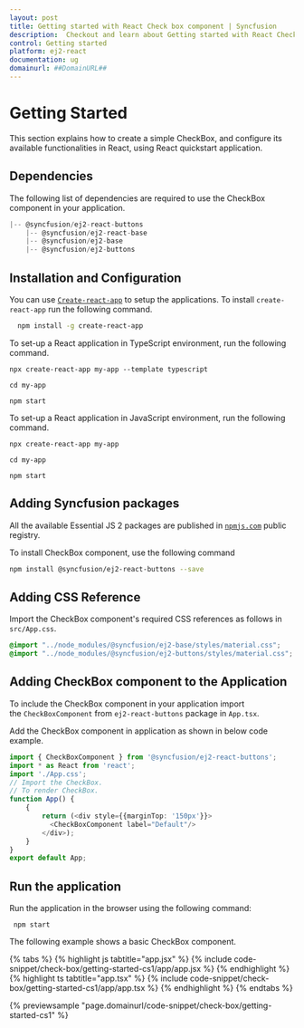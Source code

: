 ```yaml
---
layout: post
title: Getting started with React Check box component | Syncfusion
description:  Checkout and learn about Getting started with React Check box component of Syncfusion Essential JS 2 and more details.
control: Getting started 
platform: ej2-react
documentation: ug
domainurl: ##DomainURL##
---
```


# Getting Started

This section explains how to create a simple CheckBox, and configure its available functionalities in React, using React quickstart application.

## Dependencies

The following list of dependencies are required to use the CheckBox component in your application.

```javascript
|-- @syncfusion/ej2-react-buttons
    |-- @syncfusion/ej2-react-base
    |-- @syncfusion/ej2-base
    |-- @syncfusion/ej2-buttons
```

## Installation and Configuration

You can use [`Create-react-app`](https://github.com/facebookincubator/create-react-app) to setup the applications. To install `create-react-app` run the following command.

   ```bash
     npm install -g create-react-app
   ```

To set-up a React application in TypeScript environment, run the following command.

<div class='tsx'>

```
npx create-react-app my-app --template typescript

cd my-app

npm start

```

</div>

To set-up a React application in JavaScript environment, run the following command.

<div class='tsx'>

```
npx create-react-app my-app

cd my-app

npm start

```

## Adding Syncfusion packages

All the available Essential JS 2 packages are published in [`npmjs.com`](https://www.npmjs.com/~syncfusionorg) public registry.

To install CheckBox component, use the following command

```bash
npm install @syncfusion/ej2-react-buttons --save
```

## Adding CSS Reference

Import the CheckBox component's required CSS references as follows in `src/App.css`.

```css
@import "../node_modules/@syncfusion/ej2-base/styles/material.css";
@import "../node_modules/@syncfusion/ej2-buttons/styles/material.css";
```

## Adding CheckBox component to the Application

To include the CheckBox component in your application import the `CheckBoxComponent` from `ej2-react-buttons` package in `App.tsx`.

Add the CheckBox component in application as shown in below code example.

```ts
import { CheckBoxComponent } from '@syncfusion/ej2-react-buttons';
import * as React from 'react';
import './App.css';
// Import the CheckBox.
// To render CheckBox.
function App() {
    {
        return (<div style={{marginTop: '150px'}}>
          <CheckBoxComponent label="Default"/>
        </div>);
    }
}
export default App;
```

## Run the application

Run the application in the browser using the following command:

   ```
    npm start
   ```

The following example shows a basic CheckBox component.

{% tabs %}
{% highlight js tabtitle="app.jsx" %}
{% include code-snippet/check-box/getting-started-cs1/app/app.jsx %}
{% endhighlight %}
{% highlight ts tabtitle="app.tsx" %}
{% include code-snippet/check-box/getting-started-cs1/app/app.tsx %}
{% endhighlight %}
{% endtabs %}

 {% previewsample "page.domainurl/code-snippet/check-box/getting-started-cs1" %}